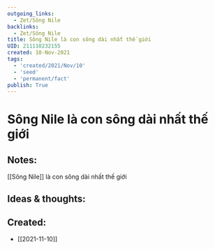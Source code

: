 ```yaml
---
outgoing_links:
  - Zet/Sông Nile
backlinks:
  - Zet/Sông Nile
title: Sông Nile là con sông dài nhất thế giới
UID: 211110232155
created: 10-Nov-2021
tags:
  - 'created/2021/Nov/10'
  - 'seed'
  - 'permanent/fact'
publish: True
---
```

# Sông Nile là con sông dài nhất thế giới

## Notes:
[[Sông Nile]] là con sông dài nhất thế giới

## Ideas & thoughts:



## Created:
- [[2021-11-10]]
